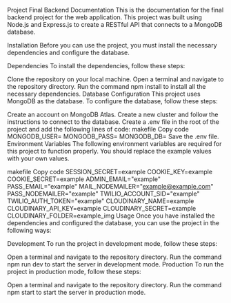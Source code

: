 Project Final Backend Documentation
This is the documentation for the final backend project for the web application. This project was built using Node.js and Express.js to create a RESTful API that connects to a MongoDB database.

Installation
Before you can use the project, you must install the necessary dependencies and configure the database.

Dependencies
To install the dependencies, follow these steps:

Clone the repository on your local machine.
Open a terminal and navigate to the repository directory.
Run the command npm install to install all the necessary dependencies.
Database Configuration
This project uses MongoDB as the database. To configure the database, follow these steps:

Create an account on MongoDB Atlas.
Create a new cluster and follow the instructions to connect to the database.
Create a .env file in the root of the project and add the following lines of code:
makefile
Copy code
MONGODB_USER=
MONGODB_PASS=
MONGODB_DB=
Save the .env file.
Environment Variables
The following environment variables are required for this project to function properly. You should replace the example values with your own values.

makefile
Copy code
SESSION_SECRET=example
COOKIE_KEY=example
COOKIE_SECRET=example
ADMIN_EMAIL="example"
PASS_EMAIL="example"
MAIL_NODEMAILER="example@example.com"
PASS_NODEMAILER="example"
TWILIO_ACCOUNT_SID="example"
TWILIO_AUTH_TOKEN="example"
CLOUDINARY_NAME=example
CLOUDINARY_API_KEY=example
CLOUDINARY_SECRET=example
CLOUDINARY_FOLDER=example_img
Usage
Once you have installed the dependencies and configured the database, you can use the project in the following ways:

Development
To run the project in development mode, follow these steps:

Open a terminal and navigate to the repository directory.
Run the command npm run dev to start the server in development mode.
Production
To run the project in production mode, follow these steps:

Open a terminal and navigate to the repository directory.
Run the command npm start to start the server in production mode.

